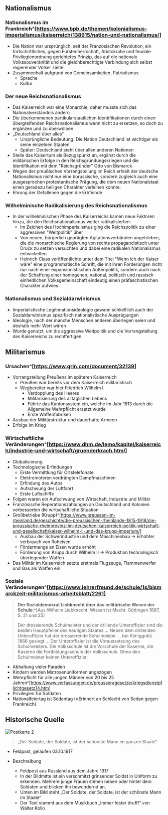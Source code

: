 ## Nationalismus

### Nationalismus im Frankreich^[https://www.bpb.de/themen/kolonialismus-imperialismus/kaiserreich/138915/nation-und-nationalismus/]

- Die Nation war ursprünglich, seit der Französischen Revolution, ein fortschrittliches, gegen Fürstenherrschaft, Aristokratie und feudale Privilegienordnung gerichtetes Prinzip, das auf die nationale Volkssouveränität und die gleichberechtigte Verbindung sich selbst regierender Völker zielte. 
- Zusammenhalt aufgrund von Gemeinsamkeiten, Patriotismus
	- Sprache
	- Kultur

### Der neue Reichsnationalismus

- Das Kaiserreich war eine Monarchie, daher musste sich das Nationalverständnis ändern
- Die überkommenen partikularstaatlichen Identifikationen durch einen übergreifenden Reichsnationalismus wenn nicht zu ersetzen, so doch zu ergänzen und zu überwölben
- „Deutschland über alles“
	- Ursprüngliche Bedeutung: Die Nation Deutschland ist wichtiger als seine einzelnen Staaten
	- Später: Deutschland steht über allen anderen Nationen
- Stelle das Kaisertum als Bezugspunkt an, ergänzt durch die militärischen Erfolge in den Reichsgründungskriegen und die Identifikation mit dem "Reichsgründer" Otto von Bismarck
- Wegen der preußischen Vorrangstellung im Reich erhielt der deutsche Nationalismus nicht nur eine borussische, sondern zugleich auch eine ausgesprochen protestantische Prägung, die dem neuen Nationalstaat einen geradezu heiligen Charakter verleihen konnte.
- Ehrung der Gefallenen gegen die Erbfeinde

### Wilhelminische Radikalisierung des Reichsnationalismus

- In der wilhelminischen Phase des Kaiserreichs kamen neue Faktoren hinzu, die den Reichsnationalismus weiter radikalisierten: 
	- Im Zeichen des Hochimperialismus ging die Reichspolitik zu einer aggressiven "Weltpolitik" über
	- Von neuen, bürgerlich geprägten Agitationsverbänden angetrieben, die die monarchische Regierung von rechts propagandistisch unter Druck zu setzen versuchten und dabei eine radikalen Nationalismus entwickelten
	- Heinrich Class veröffentlichte unter dem Titel "Wenn ich der Kaiser wäre" eine programmatische Schrift, die mit ihren Forderungen nicht nur nach einer expansionistischen Außenpolitik, sondern auch nach der Schaffung einer homogenen, national, politisch und rassisch einheitlichen Volksgemeinschaft eindeutig einen präfaschistischen Charakter aufwies

### Nationalismus und Sozialdarwinismus

- Imperialistische Legitimationsideologie gewann schließlich auch der Sozialdarwinismus spezifisch nationalistische Ausprägungen
- Ideologie, nach der manche Menschen anderen überlegen seien und deshalb mehr Wert wären
- Wurde genutzt, um die aggressive Weltpolitik und die Vorrangstellung des Kaiserreichs zu rechtfertigen

## Militarismus

### Ursachen^[https://www.grin.com/document/32139]

- Vorrangstellung Preußens im späteren Kaiserreich
	- Preußen war bereits vor dem Kaiserreich militaristisch
	- Wegbereiter war hier Friedrich Wilhelm I.
		- Verdopplung des Heeres
		- Militarisierung des alltäglichen Lebens
		- Führte das Kantonsystem ein, welche im Jahr 1813 durch die Allgemeine Wehrpflicht ersetzt wurde
		- Erste Waffenfabriken
- Ausbau der Militärstruktur und dauerhafte Armeen
- Erfolge im Krieg

### Wirtschaftliche Veränderungen^[https://www.dhm.de/lemo/kapitel/kaiserreich/industrie-und-wirtschaft/gruenderkrach.html]

- Globalisierung
- Technologische Erfindungen
	- Erste Vermittlung für Ortstelefonate
	- Elektromoteren verdrängten Dampfmaschinen
	- Erfindung des Autos
	- Aufschwung der Luftfahrt
	- Erste Luftschiffe
- Folgen waren ein Aufschwung von Wirtschaft, Industrie und Militär
- Französische Reperationszahlungen an Deutschland und Kolonien verbesserten die wirtschaftliche Situation
- Großbetriebe (Krupp)^[https://www.preussen-im-rheinland.de/geschichte/die-preussischen-rheinlande-1815-1918/die-preussische-rheinprovinz-im-deutschen-kaiserreich-politik-wirtschaft-und-gesellschaft/kaiser-wilhelm-ii-und-das-krupp-imperium/]
	- Ausbau der Schwerindustrie und dem Maschinenbau → Erhöhter verbrauch von Roheisen
	- Fördermenge an Eisen wurde erhöht
	- Förderung von Krupp durch Wilhelm II → Produktion technologisch überlegender Waffen
- Das Militär im Kaiserreich setzte erstmals Flugzeuge, Flammenwerfer und Gas als Waffen ein

### Soziale Veränderungen^[https://www.lehrerfreund.de/schule/1s/bismarckzeit-militarismus-arbeitsblatt/2261]

> **Der Sozialdemokrat Liebknecht über das militärische Wesen der Schule:**^[Aus Wilhelm Liebknecht: Wissen ist Macht. Göttingen 1887, S. 21 und 25]
> 
> Der dressierende Schulmeister und der drillende Unteroffizier sind die beiden Hauptpfeiler des heutigen Staates … Neben dem drillenden Unteroffizier hat der dressierende Schulmeister … bei Königgrätz 1866 gesiegt … Der Unteroffizier ist die Voraussetzung des Schulmeisters. Die Volksschule ist die Vorschule der Kaserne, die Kaserne die Fortbildungsschule der Volksschule. Ohne den Schulmeister keinen Unteroffizier.

- Abhaltung vieler Paraden
- Kindern werden Matrosenuniformen angezogen
- Wehrpflicht für alle jungen Männer von 20 bis 25 Jahren^[https://www.verfassungen.de/preussen/gesetze/kriegsdienstpflichtgesetz14.htm]
- Privilegien für Soldaten
- Nationalfeiertag ist Sedantag (=Erinnert an Schlacht von Sedan gegen Frankreich)

## Historische Quelle

![Postkarte 2](Postkarte%202.jpeg)

>„Der Soldate, der Soldate, ist der schönste Mann im ganzen Staate“
- Feldpost, gelaufen 03.10.1917

- Beschreibung
	- Feldpost aus Russland aus dem Jahre 1917
	- In der Bildmitte ist ein verschmitzt grinsender Soldat in Uniform zu erkennen. Mehrere junge Frauen stehen neben oder hinter dem Soldaten und blicken ihn bewundernd an.
	- Unten im Bild steht „Der Soldate, der Soldate, ist der schönste Mann im Staate“
	- Der Text stammt aus dem Musikbuch „Immer fester druff!“ von Walter Kollo
